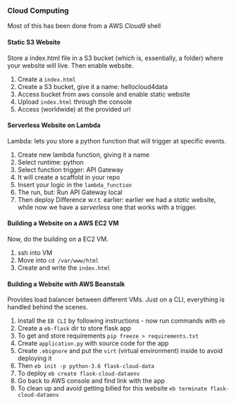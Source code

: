 ### Cloud Computing
Most of this has been done from a AWS *Cloud9* shell

#### Static S3 Website
Store a index.html file in a S3 bucket (which is, essentially, a folder) where your website will live. Then enable website.
1. Create a ```index.html```
2. Create a S3 bucket, give it a name: hellocloud4data
3. Access bucket from aws console and enable static website
4. Upload ```index.html``` through the console
5. Access (worldwide) at the provided url

#### Serverless Website on Lambda
Lambda: lets you store a python function that will trigger at specific events.
1. Create new lambda function, giving it a name
2. Select runtime: python
3. Select function trigger: API Gateway
4. It will create a scaffold in your repo
5. Insert your logic in the ```lambda_function```
6. The run, but: Run API Gateway local
7. Then deploy
Difference w.r.t. earlier: earlier we had a *static* website, while now we have a *serverless* one that works with a trigger.

#### Building a Website on a AWS EC2 VM
Now, do the building on a EC2 VM.
1. ssh into VM
2. Move into ```cd /var/www/html```
3. Create and write the ```index.html```

#### Building a Website with AWS Beanstalk
Provides load balancer between different VMs. Just on a CLI, everything is handled behind the scenes.
1. Install the ```EB CLI``` by following instructions - now run commands with ```eb```
2. Create a ```eb-flask``` dir to store flask app
3. To get and store requirements ```pip freeze > requirements.txt```
4. Create ```application.py``` with source code for the app
5. Create ```.ebignore``` and put the ```virt``` (virtual environment) inside to avoid deploying it
6. Then ```eb init -p python-3.6 flask-cloud-data```
7. To deploy ```eb create flask-cloud-dataenv```
8. Go back to AWS console and find link with the app
9. To clean up and avoid getting billed for this website ```eb terminate flask-cloud-dataenv```
